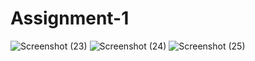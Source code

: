 # Assignment-1
![Screenshot (23)](https://github.com/hinaakbarali/Assignment-1/assets/115686362/612e7233-04a1-4d3c-a6de-1d8b685ed9f7)
![Screenshot (24)](https://github.com/hinaakbarali/Assignment-1/assets/115686362/e1248fe7-eccc-4a3d-81a5-4df1c676ef07)
![Screenshot (25)](https://github.com/hinaakbarali/Assignment-1/assets/115686362/d7e38f31-1a82-48fb-ac13-f7185b7685a9)
